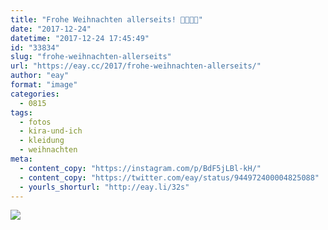```yaml
---
title: "Frohe Weihnachten allerseits! 🎅🏻🎄🎉"
date: "2017-12-24"
datetime: "2017-12-24 17:45:49"
id: "33834"
slug: "frohe-weihnachten-allerseits"
url: "https://eay.cc/2017/frohe-weihnachten-allerseits/"
author: "eay"
format: "image"
categories:
  - 0815
tags:
  - fotos
  - kira-und-ich
  - kleidung
  - weihnachten
meta:
  - content_copy: "https://instagram.com/p/BdF5jLBl-kH/"
  - content_copy: "https://twitter.com/eay/status/944972400004825088"
  - yourls_shorturl: "http://eay.li/32s"
---
```


![](https://eay.cc/uploads/2017/schicke-pullis-2017.jpeg)
